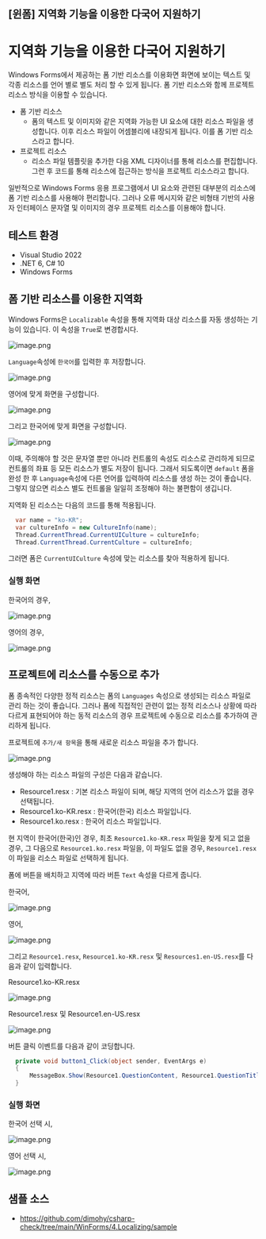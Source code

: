 ## [윈폼] 지역화 기능을 이용한 다국어 지원하기

# 지역화 기능을 이용한 다국어 지원하기
Windows Forms에서 제공하는 폼 기반 리소스를 이용화면 화면에 보이는 텍스트 및 각종 리소스를 언어 별로 별도 처리 할 수 있게 됩니다.
폼 기반 리소스와 함께 프로젝트 리소스 방식을 이용할 수 있습니다.

- 폼 기반 리소스
  - 폼의 텍스트 및 이미지와 같은 지역화 가능한 UI 요소에 대한 리소스 파일을 생성합니다. 이후 리소스 파일이 어셈블리에 내장되게 됩니다. 이를 폼 기반 리소스라고 합니다.
- 프로젝트 리소스
  - 리소스 파일 템플릿을 추가한 다음 XML 디자이너를 통해 리소스를 편집합니다. 그런 후 코드를 통해 리소스에 접근하는 방식을 프로젝트 리소스라고 합니다.

일반적으로 Windows Forms 응용 프로그램에서 UI 요소와 관련된 대부분의 리소스에 폼 기반 리소스를 사용해야 편리합니다. 그러나 오류 메시지와 같은 비형태 기반의 사용자 인터페이스 문자열 및 이미지의 경우 프로젝트 리소스를 이용해야 합니다.

## 테스트 환경
- Visual Studio 2022
- .NET 6, C# 10
- Windows Forms

## 폼 기반 리소스를 이용한 지역화

Windows Forms은 `Localizable` 속성을 통해 지역화 대상 리소스를 자동 생성하는 기능이 있습니다. 이 속성을 `True`로 변경합시다.

![image.png](https://cdn.hashnode.com/res/hashnode/image/upload/v1644980952773/aOM20GfuV.png)

`Language`속성에 `한국어`를 입력한 후 저장합니다. 

![image.png](https://cdn.hashnode.com/res/hashnode/image/upload/v1644980941783/RBLILBi5R.png)

영어에 맞게 화면을 구성합니다.

![image.png](https://cdn.hashnode.com/res/hashnode/image/upload/v1644980964715/Xm_X8BVJi.png)

그리고 한국어에 맞게 화면을 구성합니다.

![image.png](https://cdn.hashnode.com/res/hashnode/image/upload/v1644980976330/jO8Z0xYU1.png)

이때, 주의해야 할 것은 문자열 뿐만 아니라 컨트롤의 속성도 리소스로 관리하게 되므로 컨트롤의 좌표 등 모든 리소스가 별도 저장이 됩니다. 그래서 되도록이면 `default` 폼을 완성 한 후 `Language`속성에 다른 언어를 입력하여 리소스를 생성 하는 것이 좋습니다. 그렇지 않으면 리소스 별도 컨트롤을 일일히 조정해야 하는 불편함이 생깁니다.

지역화 된 리소스는 다음의 코드를 통해 적용됩니다.

```csharp
  var name = "ko-KR";
  var cultureInfo = new CultureInfo(name);
  Thread.CurrentThread.CurrentUICulture = cultureInfo;
  Thread.CurrentThread.CurrentCulture = cultureInfo;
```

그러면 폼은 `CurrentUICulture` 속성에 맞는 리소스를 찾아 적용하게 됩니다.

### 실행 화면

한국어의 경우,

![image.png](https://cdn.hashnode.com/res/hashnode/image/upload/v1644980998599/QMPjydH8j.png)

영어의 경우,

![image.png](https://cdn.hashnode.com/res/hashnode/image/upload/v1644981005219/9D-zcSAzzD.png)

## 프로젝트에 리소스를 수동으로 추가
폼 종속적인 다양한 정적 리소스는 폼의 `Languages` 속성으로 생성되는 리소스 파일로 관리 하는 것이 좋습니다. 그러나 폼에 직접적인 관련이 없는 정적 리소스나 상황에 따라 다르게 표현되어야 하는 동적 리소스의 경우 프로젝트에 수동으로 리소스를 추가하여 관리하게 됩니다.

프로젝트에 `추가/새 항목`을 통해 새로운 리소스 파일을 추가 합니다.

![image.png](https://cdn.hashnode.com/res/hashnode/image/upload/v1644981013942/xA1AGqhDU.png)

생성해야 하는 리소스 파일의 구성은 다음과 같습니다.

 - Resource1.resx : 기본 리소스 파일이 되며, 해당 지역의 언어 리소스가 없을 경우 선택됩니다.
 - Resource1.ko-KR.resx : 한국어(한국) 리소스 파일입니다.
 - Resource1.ko.resx : 한국어 리소스 파일입니다.

현 지역이 한국어(한국)인 경우, 최초 `Resource1.ko-KR.resx` 파일을 찾게 되고 없을 경우, 그 다음으로 `Resource1.ko.resx` 파일을, 이 파일도 없을 경우, `Resource1.resx` 이 파일을 리소스 파일로 선택하게 됩니다.

폼에 버튼을 배치하고 지역에 따라 버튼 `Text` 속성을 다르게 줍니다.

한국어,

![image.png](https://cdn.hashnode.com/res/hashnode/image/upload/v1644981021334/JFSLVDSqw.png)

영어,

![image.png](https://cdn.hashnode.com/res/hashnode/image/upload/v1644981026927/JYbzQV9l-.png)

그리고 `Resource1.resx`, `Resource1.ko-KR.resx` 및 `Resources1.en-US.resx`를 다음과 같이 입력합니다.

Resource1.ko-KR.resx

![image.png](https://cdn.hashnode.com/res/hashnode/image/upload/v1644981034040/Mqkg1ziNG.png)

Resource1.resx 및 Resource1.en-US.resx

![image.png](https://cdn.hashnode.com/res/hashnode/image/upload/v1644981043842/G1oBd3_PK.png)

버튼 클릭 이벤트를 다음과 같이 코딩합니다.

```csharp
  private void button1_Click(object sender, EventArgs e)
  {
      MessageBox.Show(Resource1.QuestionContent, Resource1.QuestionTitle, MessageBoxButtons.OK, MessageBoxIcon.Question);
  }
```

### 실행 화면

한국어 선택 시,

![image.png](https://cdn.hashnode.com/res/hashnode/image/upload/v1644981055973/9zZkRQ9N-.png)

영어 선택 시,

![image.png](https://cdn.hashnode.com/res/hashnode/image/upload/v1644981066620/_PrNsrM_b.png)

## 샘플 소스
- https://github.com/dimohy/csharp-check/tree/main/WinForms/4.Localizing/sample
